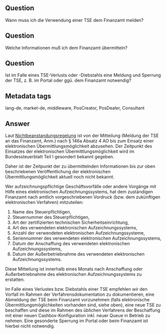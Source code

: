 ## Question

Wann muss ich die Verwendung einer TSE dem Finanzamt melden?

## Question

Welche Informationen muß ich dem Finanzamt übermitteln?

## Question

Ist im Falle eines TSE-Verlusts oder -Diebstahls eine Meldung und Sperrung der TSE, z. B. im Portal oder ggü. dem Finanzamt notwendig?

## Metadata tags

lang-de, market-de, middleware, PosCreator, PosDealer, Consultant

## Answer

Laut [Nichtbeanstandungsregelung](https://docs.fiskaltrust.cloud/doc/productdescription-de-doc/product-service-description/DE-rechtliche-grundlagen.html#aktuell-gültige-rechtliche-grundlagen) ist von der Mitteilung (Meldung der TSE an das Finanzamt, Anm.) nach § 146a Absatz 4 AO bis zum Einsatz einer elektronischen Übermittlungsmöglichkeit abzusehen. Der Zeitpunkt des Einsatzes der elektronischen Übermittlungsmöglichkeit wird im Bundessteuerblatt Teil I gesondert bekannt gegeben.

Daher ist der Zeitpunkt der zu übermittelnden Informationen bis zur oben beschriebenen Veröffentlichung der elektronischen Übermittlungsmöglichkeit aktuell noch nicht bekannt. 

Wer aufzeichnungspflichtige Geschäftsvorfälle oder andere Vorgänge mit Hilfe eines elektronischen Aufzeichnungssystems, hat dem zuständigen Finanzamt nach amtlich vorgeschriebenen Vordruck (bzw. dem zukünftigen elektronischen Verfahren) mitzuteilen: 

1. Name des Steuerpflichtigen, 
2. Steuernummer des Steuerpflichtigen, 
3. Art der zertifizierten technischen Sicherheitseinrichtung, 
4. Art des verwendeten elektronischen Aufzeichnungssystems, 
5. Anzahl der verwendeten elektronischen Aufzeichnungssysteme, 
6. Seriennummer des verwendeten elektronischen Aufzeichnungssystems, 
7. Datum der Anschaffung des verwendeten elektronischen Aufzeichnungssystems, 
8. Datum der Außerbetriebnahme des verwendeten elektronischen Aufzeichnungssystems. 

Diese Mitteilung ist innerhalb eines Monats nach Anschaffung oder Außerbetriebnahme des elektronischen Aufzeichnungssystems zu erstatten.

Im Falle eines Verlustes bzw. Diebstahls einer TSE empfehlen wir den Vorfall im Rahmen der Verfahrensdokumentation zu dokumentieren, eine Abmeldung der TSE beim Finanzamt vorzunehmen (falls elektronische Übermittlungsmöglichkeiten vorhanden sind, siehe oben), eine neue TSE zu beschaffen und diese im Rahmen des üblichen Verfahrens der Beschaffung mit einer neuen Cashbox-Konfiguration inkl. neuer Queue in Betrieb zu nehmen. Eine gesonderte Sperrung im Portal oder beim Finanzamt ist hierbei nicht notwendig.
